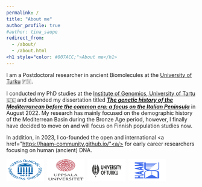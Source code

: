 ```yaml
---
permalink: /
title: "About me"
author_profile: true
#author: tina_saupe
redirect_from: 
  - /about/
  - /about.html
<h1 style="color: #007ACC;">About me</h1>
---
```


<div style="display: flex; justify-content: space-between; align-items: flex-start; gap: 2rem;">
  <div style="flex: 1;">
    I am a Postdoctoral researcher in ancient Biomolecules at the <a href="https://www.utu.fi/fi/ihmiset/tina-saupe">University of Turku</a> 🇫🇮.
  </div>
</div>

 I conducted my PhD studies at the <a href="https://genomics.ut.ee/en">Institute of Genomics, University of Tartu</a> 🇪🇪 and defended my dissertation titled [_**The genetic history of the Mediterranean before the common era: a focus on the Italian Peninsula**_](https://dspace.ut.ee/items/3a371275-20d4-4c16-bf11-84c9bd50a6ee) in August 2022. My research has mainly focused on the demographic history of the Mediterrean Basin during the Bronze Age period, however, I finally have decided to move on and will focus on Finnish population studies now. 

In addition, in 2023, I co-founded the open and international <a href="https://haam-community.github.io/"<a/> for early career researchers focusing on human (ancient) DNA. 

<div style="display: flex; flex-direction: row; align-items: center; gap: 0.5rem;">
  <img src="images/images-tinasaupe/Logo_Tartu.png" alt="University of Tartu" width="100" height="60">
  <img src="images/images-tinasaupe/Uppsala_universitet_logo.jpg" alt="Uppsala University" width="100" height="60">
  <img src="images/images-tinasaupe/UTU_logo_EN_RGB.png" alt="University of Turku" width="100" height="60">
  <img src="images/images-tinasaupe/Logo_With_HAAM_Blue_v1.1.0.png" alt="HAAM-community" width="100" height="60">
</div>


